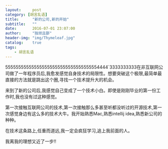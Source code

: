 ```yaml
---
layout:     post
category: [胡言乱语]
title:      "新的公司,新的开始"
subtitle:   ""
date:       2016-07-01 23:07:00
author:     "独顽且鄙"
header-img: "img/Thymeleaf.jpg"
catalog:    true
tags:
    - 胡言乱语
---
```




555555555555555555555555555555555554444`3333333333在非互联网公司做了一年程序员后,我愈发感觉自身技术的局限性。想要突破这个极限,最简单最直接的方法就是跳出这个圈,寻找一个技术提升大的机会。

来到了新的公司后,我感觉自己变成了一个技术小白。即使是刚刚毕业的第一份工作时,我也没有过这种感觉。

第一次接触互联网公司的技术,第一次接触那么多甚至听都没听过的开源技术,第一次感觉身边有这么多的技术大牛。我开始熟悉Mac,熟悉intellij idea,熟悉新公司的种种。

在技术这条路上,任重而道远,我一定会疯狂学习,追上我前面的人。

我离我的理想又近了一步!!

